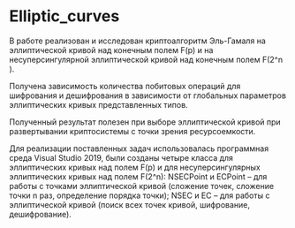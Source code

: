 # Elliptic_curves
В работе реализован и исследован криптоалгоритм Эль-Гамаля на эллиптической кривой над конечным полем F(p) и на несуперсингулярной эллиптической кривой над конечным полем F(2^n ).

Получена зависимость количества побитовых операций для шифрования и дешифрования в зависимости от глобальных параметров эллиптических кривых представленных типов.

Полученный результат полезен при выборе эллиптической кривой при развертывании криптосистемы с точки зрения ресурсоемкости.

Для реализации поставленных задач использовалась программная среда Visual Studio 2019, были созданы четыре класса для эллиптических кривых над полем F(p) и для несуперсингулярных эллиптических кривых над полем F(2^n): 
	NSECPoint и ECPoint – для работы с точками эллиптической кривой (сложение точек, сложение точки n раз, определение порядка точки);
	NSEC и EC – для работы с эллиптической кривой (поиск всех точек кривой, шифрование, дешифрование).
